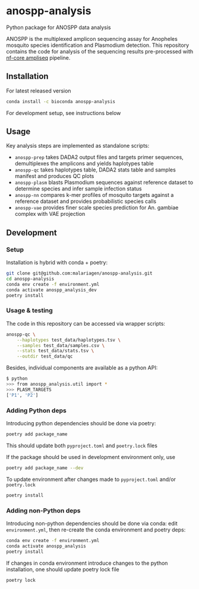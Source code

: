 # anospp-analysis

Python package for ANOSPP data analysis

ANOSPP is the multiplexed amplicon sequencing assay for Anopheles mosquito species identification and Plasmodium detection. This repository contains the code for analysis of the sequencing results pre-processed with [nf-core ampliseq](https://nf-co.re/ampliseq) pipeline.

## Installation

For latest released version

```bash
conda install -c bioconda anospp-analysis
```

For development setup, see instructions below

## Usage

Key analysis steps are implemented as standalone scripts:

- `anospp-prep` takes DADA2 output files and targets primer sequences, demultiplexes the amplicons and yields haplotypes table
- `anospp-qc` takes haplotypes table, DADA2 stats table and samples manifest and produces QC plots
- `anospp-plasm` blasts Plasmodium sequences against reference dataset to determine species and infer sample infection status
- `anospp-nn` compares k-mer profiles of mosquito targets against a reference dataset and provides probabilistic species calls
- `anospp-vae` provides finer scale species prediction for An. gambiae complex with VAE projection

## Development

### Setup

Installation is hybrid with conda + poetry:

```bash
git clone git@github.com:malariagen/anospp-analysis.git
cd anospp-analysis
conda env create -f environment.yml
conda activate anospp_analysis_dev
poetry install
```

### Usage & testing

The code in this repository can be accessed via wrapper scripts:

```bash
anospp-qc \
    --haplotypes test_data/haplotypes.tsv \
    --samples test_data/samples.csv \
    --stats test_data/stats.tsv \
    --outdir test_data/qc
```

Besides, individual components are available as a python API:

```bash
$ python
>>> from anospp_analysis.util import *
>>> PLASM_TARGETS
['P1', 'P2']
```


### Adding Python deps

Introducing python dependencies should be done via poetry:

```bash
poetry add package_name
```

This should update both `pyproject.toml` and `poetry.lock` files

If the package should be used in development environment only, use

```bash
poetry add package_name --dev
```

To update environment after changes made to `pyproject.toml` and/or `poetry.lock`

```bash
poetry install
```

### Adding non-Python deps

Introducing non-python dependencies should be done via conda: edit `environment.yml`,
then re-create the conda environment and poetry deps:

```bash
conda env create -f environment.yml
conda activate anospp_analysis
poetry install
```

If changes in conda environment introduce changes to the python installation,
one should update poetry lock file

```bash
poetry lock
```
